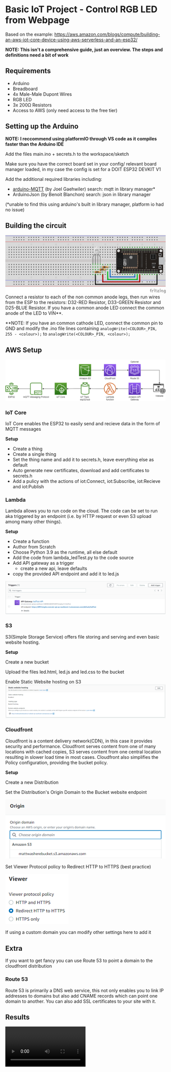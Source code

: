 # Basic IoT Project - Control RGB LED from Webpage

Based on the example: https://aws.amazon.com/blogs/compute/building-an-aws-iot-core-device-using-aws-serverless-and-an-esp32/

**NOTE: This isn't a comprehensive guide, just an overview. The steps and definitions need a bit of work**

## Requirements

- Arduino
- Breadboard
- 4x Male-Male Dupont Wires
- RGB LED
- 3x 200Ω Resistors
- Access to AWS (only need access to the free tier)

## Setting up the Arduino

**NOTE: I reccommend using platformIO through VS code as it compiles faster than the Arduino IDE**

Add the files main.ino + secrets.h to the workspace/sketch

Make sure you have the correct board set in your config/ relevant board manager loaded, in my case the config is set for a DOIT ESP32 DEVKIT V1

Add the additional required libraries including:

- [arduino-MQTT](https://github.com/256dpi/arduino-mqtt) (by Joel Gaehwiler) search: mqtt in library manager\*
- ArduinoJson (by Benoit Blanchon) search: json in library manager

(\*unable to find this using arduino's built in library manager, platform io had no issue)

## Building the circuit

![](img/Circuit_Diagram.png)
Connect a resistor to each of the non common anode legs, then run wires from the ESP to the resistors: D32-RED Resistor, D33-GREEN Resistor and D25-BLUE Resistor. If you have a common anode LED connect the common anode of the LED to VIN\*\*.

\*\*NOTE: If you have an common cathode LED, connect the common pin to GND and modify the .ino file lines containing `analogWrite(<COLOUR>_PIN, 255 - <colour>);` to `analogWrite(<COLOUR>_PIN, <colour>);`

## AWS Setup

![](img/diagram.png)

### IoT Core

IoT Core enables the ESP32 to easily send and recieve data in the form of MQTT messages

**Setup**

- Create a thing
- Create a single thing
- Set the thing name and add it to secrets.h, leave everything else as default
- Auto generate new certificates, download and add certificates to secrets.h
- Add a pulicy with the actions of iot:Connect, iot:Subscribe, iot:Recieve and iot:Publish

### Lambda

Lambda allows you to run code on the cloud. The code can be set to run aka triggered by an endpoint (i.e. by HTTP request or even S3 upload among many other things).

**Setup**

- Create a function
- Author from Scratch
- Choose Python 3.9 as the runtime, all else default
- Add the code from lambda_ledTest.py to the code source
- Add API gateway as a trigger
  - create a new api, leave defaults
- copy the provided API endpoint and add it to led.js

![](img/Lambda_Trigger_Endpoint.png)

### S3

S3(Simple Storage Service) offers file storing and serving and even basic website hosting.

**Setup**

Create a new bucket

Upload the files led.html, led.js and led.css to the bucket

Enable Static Website hosting on S3
![](img/S3_Config_Static_Website.png)

### Cloudfront

Cloudfront is a content delivery network(CDN), in this case it provides security and performance. Cloudfront serves content from one of many locations with cached copies, S3 serves content from one central location resulting in slower load time in most cases. Cloudfront also simplifies the Policy configuration, providing the bucket policy.

**Setup**

Create a new Distribution

Set the Distribution's Origin Domain to the Bucket website endpoint

![](img/Cloudfront_Config_Origin_Domain.png)

Set Viewer Protocol policy to Redirect HTTP to HTTPS (best practice)

![](img/Cloudfront_Config_Viewer_Protocol_Policy.png)

If using a custom domain you can modify other settings here to add it

## Extra

If you want to get fancy you can use Route 53 to point a domain to the cloudfront distribution

### Route 53

Route 53 is primarily a DNS web service, this not only enables you to link IP addresses to domains but also add CNAME records which can point one domain to another. You can also add SSL certificates to your site with it.

## Results

<video src= "img/ESP32Test.mp4" width = "50%"/>
